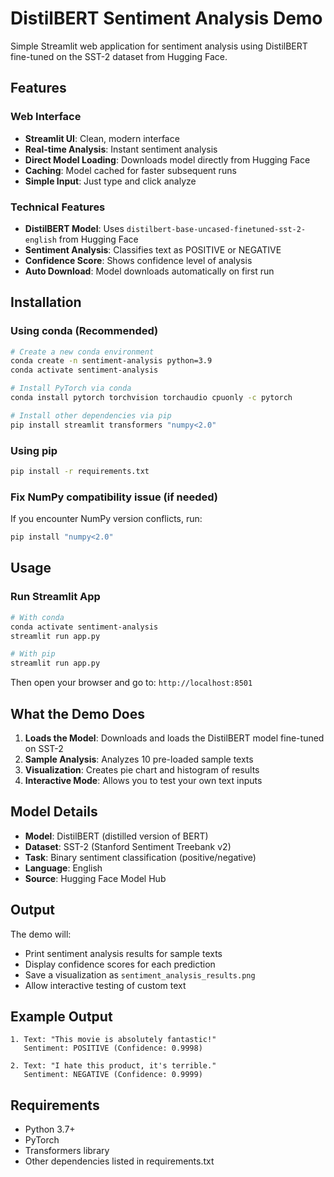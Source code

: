 # DistilBERT Sentiment Analysis Demo

Simple Streamlit web application for sentiment analysis using DistilBERT fine-tuned on the SST-2 dataset from Hugging Face.

## Features

### Web Interface
- **Streamlit UI**: Clean, modern interface
- **Real-time Analysis**: Instant sentiment analysis
- **Direct Model Loading**: Downloads model directly from Hugging Face
- **Caching**: Model cached for faster subsequent runs
- **Simple Input**: Just type and click analyze

### Technical Features
- **DistilBERT Model**: Uses `distilbert-base-uncased-finetuned-sst-2-english` from Hugging Face
- **Sentiment Analysis**: Classifies text as POSITIVE or NEGATIVE
- **Confidence Score**: Shows confidence level of analysis
- **Auto Download**: Model downloads automatically on first run

## Installation

### Using conda (Recommended)
```bash
# Create a new conda environment
conda create -n sentiment-analysis python=3.9
conda activate sentiment-analysis

# Install PyTorch via conda
conda install pytorch torchvision torchaudio cpuonly -c pytorch

# Install other dependencies via pip
pip install streamlit transformers "numpy<2.0"
```

### Using pip
```bash
pip install -r requirements.txt
```

### Fix NumPy compatibility issue (if needed)
If you encounter NumPy version conflicts, run:
```bash
pip install "numpy<2.0"
```

## Usage

### Run Streamlit App
```bash
# With conda
conda activate sentiment-analysis
streamlit run app.py

# With pip
streamlit run app.py
```
Then open your browser and go to: `http://localhost:8501`

## What the Demo Does

1. **Loads the Model**: Downloads and loads the DistilBERT model fine-tuned on SST-2
2. **Sample Analysis**: Analyzes 10 pre-loaded sample texts
3. **Visualization**: Creates pie chart and histogram of results
4. **Interactive Mode**: Allows you to test your own text inputs

## Model Details

- **Model**: DistilBERT (distilled version of BERT)
- **Dataset**: SST-2 (Stanford Sentiment Treebank v2)
- **Task**: Binary sentiment classification (positive/negative)
- **Language**: English
- **Source**: Hugging Face Model Hub

## Output

The demo will:
- Print sentiment analysis results for sample texts
- Display confidence scores for each prediction
- Save a visualization as `sentiment_analysis_results.png`
- Allow interactive testing of custom text

## Example Output

```
1. Text: "This movie is absolutely fantastic!"
   Sentiment: POSITIVE (Confidence: 0.9998)

2. Text: "I hate this product, it's terrible."
   Sentiment: NEGATIVE (Confidence: 0.9999)
```

## Requirements

- Python 3.7+
- PyTorch
- Transformers library
- Other dependencies listed in requirements.txt

